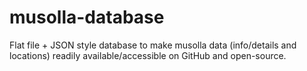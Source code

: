 # musolla-database
Flat file + JSON style database to make musolla data (info/details and locations) readily available/accessible on GitHub and open-source.
